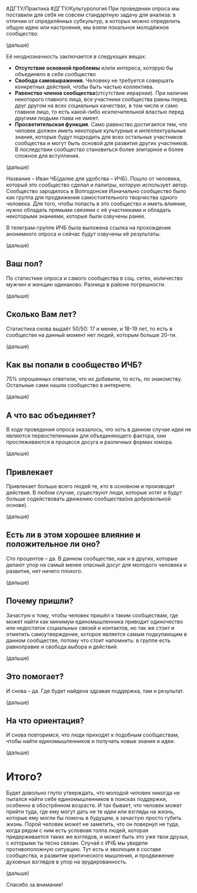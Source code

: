#ДГТУ/Практика #ДГТУ/Культурология
При проведении опроса мы поставили для себя не совсем стандартную задачу для анализа: в отличии от определённых субкультур, в которых можно определить общую идею или настроения, мы взяли локальное молодёжное сообщество.

(дальше)

Её неоднозначность заключается в следующих вещах:
- **Отсутствие основной проблемы** и/или интереса, которую бы объединяло в себе сообщество
- **Свобода самовыражения.** Человеку не требуется совершать конкретных действий, чтобы быть частью коллектива.
- **Равенство членов сообщества**(отсутствие иерархии). При наличии некоторого главного лица, все участники сообщества равны перед друг другом на всех социальных качествах, в том числе и само главное лицо, то есть какой-либо исключительной властью перед другими людьми глава не имеет.
- **Просветительская функция**. Само равенство достигается тем, что человек должен иметь некоторые культурные и интеллектуальные знания, которые будут подходить для всех остальных участников сообщества и могут быть основой для развития других участников. В последствии сообщество становиться более элитарное и более сложное для вступления.

(дальше)

Название – Иван ЧБ(далее для удобства – ИЧБ). Пошло от человека, который это сообщество сделал и палитры, которую использует автор.
Сообщество зародилось в Волгодонске
Изначально сообщество было как группа для продвижения самостоятельного творчества одного человека.
Для того, чтобы попасть в это сообщество и иметь влияние, нужно обладать прямыми связями с её участниками и обладать некоторыми знаниями, которые были озвучены ранее.

В телеграм-группе ИЧБ была выложена ссылка на прохождение анонимного опроса и сейчас будут озвучены её результаты.

(дальше)
## Ваш пол?
По статистике опроса и самого сообщества в соц. сетях, количество мужчин и женщин одинаково. Разница в районе погрешности.

(дальше)
## Сколько Вам лет?
Статистика снова выдаёт 50/50: 17 и менее, и 18-19 лет, то есть в сообществе на данный момент нет людей, которым больше 20-ти.

(дальше)
## Как вы попали в сообщество ИЧБ?
75% опрошенных ответили, что их добавили, то есть, по знакомству. Остальные сами нашли сообщество в интернете.

(дальше)
## А что вас объединяет?
В ходе проведения опроса оказалось, что хоть в данном случае идеи не являются первостепенными для объединяющего фактора, они прослеживаются в процессе досуга и различных формах юмора.

(дальше)
## Привлекает
Привлекает больше всего людей те, кто в основном и производит действия. В любом случае, существуют люди, которые хотят и будут больше содействовать движению сообщества(на добровольной основе).

(дальше)
## Есть ли в этом хорошее влияние и положительное ли оно?
Сто процентов – да. В данном сообществе, как и в других, которые делают упор на самый менее опасный досуг для молодого человека и развитие, нет ничего плохого.

(дальше)
## Почему пришли?
Зачастую к тому, чтобы человек пришёл к таким сообществам, где может найти как минимум единомышленника приводит одиночество или недостаток социальных связей и контактов, но так же стоит и отметить самоутверждение, которое является самым подкупающим в данном сообществе, потому что стоит напомнить: в группе есть равноправие и свобода выбора и действий.

(дальше)
## Это помогает?
И снова – да. Где будет найдена здравая поддержка, там и результат.

(дальше)
## На что ориентация?
И снова повторимся, что люди приходят к подобным сообществам, чтобы найти единомышленников и получать новые знания и идеи.

(дальше)
# Итого?
Будет довольно глупо утверждать, что молодой человек никогда не пытался найти себе единомышленников в поисках поддержки, особенно в обострённом возрасте. И так бывает, что человек может прийти туда, где ему могут дать не те идеи или взгляды на жизнь, которые ему могли бы помочь в будущем, а зачастую просто губить жизнь. Порой человек может не заметить, что он повернул не туда, когда рядом с ним есть условная толпа людей, которая придерживается таких же взглядов, и может быть это уже твои друзья, с которыми ты тесно связан. Случай с ИЧБ мы увидели противоположную ситуацию. Тут есть и эволюция в составе сообщества, и развитие критического мышления, и продвижение духовных взглядов в упор на эрудированность.

(дальше)

Спасибо за внимание!